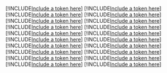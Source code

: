 [!INCLUDE[Include a token here](refs1521769548061/r1.md)]
[!INCLUDE[Include a token here](refs1521769548061/r2.md)]
[!INCLUDE[Include a token here](refs1521769548061/r3.md)]
[!INCLUDE[Include a token here](refs1521769548061/r4.md)]
[!INCLUDE[Include a token here](refs1521769548061/r5.md)]
[!INCLUDE[Include a token here](refs1521769548061/r6.md)]
[!INCLUDE[Include a token here](refs1521769548061/r7.md)]
[!INCLUDE[Include a token here](refs1521769548061/r8.md)]
[!INCLUDE[Include a token here](refs1521769548061/r9.md)]
[!INCLUDE[Include a token here](refs1521769548061/r10.md)]
[!INCLUDE[Include a token here](refs1521769548061/r11.md)]
[!INCLUDE[Include a token here](refs1521769548061/r12.md)]
[!INCLUDE[Include a token here](refs1521769548061/r13.md)]
[!INCLUDE[Include a token here](refs1521769548061/r14.md)]
[!INCLUDE[Include a token here](refs1521769548061/r15.md)]
[!INCLUDE[Include a token here](refs1521769548061/r16.md)]
[!INCLUDE[Include a token here](refs1521769548061/r17.md)]
[!INCLUDE[Include a token here](refs1521769548061/r18.md)]
[!INCLUDE[Include a token here](refs1521769548061/r19.md)]
[!INCLUDE[Include a token here](refs1521769548061/r20.md)]
